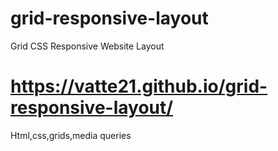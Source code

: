 # grid-responsive-layout
Grid CSS Responsive Website Layout
# https://vatte21.github.io/grid-responsive-layout/
Html,css,grids,media queries
